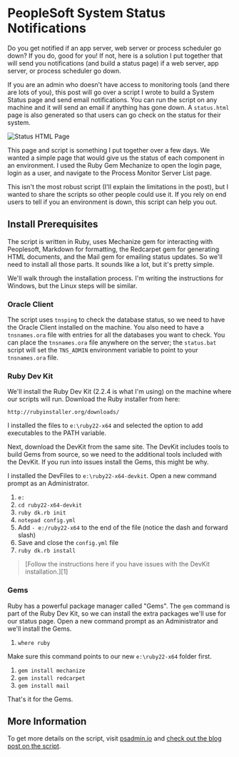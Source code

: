 # PeopleSoft System Status Notifications

Do you get notified if an app server, web server or process scheduler go down? If you do, good for you! If not, here is a solution I put together that will send you notifications (and build a status page) if a web server, app server, or process scheduler go down.

If you are an admin who doesn't have access to monitoring tools (and there are lots of you), this post will go over a script I wrote to build a System Status page and send email notifications. You can run the script on any machine and it will send an email if anything has gone down. A `status.html` page is also generated so that users can go check on the status for their system.

<img src="http://psadmin.io/wp-content/uploads/2016/03/Screen-Shot-2016-03-10-at-1.43.10-PM-300x244.png" alt="Status HTML Page" />

This page and script is something I put together over a few days. We wanted a simple page that would give us the status of each component in an environment. I used the Ruby Gem Mechanize to open the login page, login as a user, and navigate to the Process Monitor Server List page.

This isn't the most robust script (I'll explain the limitations in the post), but I wanted to share the scripts so other people could use it. If you rely on end users to tell if you an environment is down, this script can help you out.

## Install Prerequisites

The script is written in Ruby, uses Mechanize gem for interacting with Peoplesoft, Markdown for formatting, the Redcarpet gem for generating HTML documents, and the Mail gem for emailing status updates. So we'll need to install all those parts. It sounds like a lot, but it's pretty simple.

We'll walk through the installation process. I'm writing the instructions for Windows, but the Linux steps will be similar.

### Oracle Client

The script uses `tnsping` to check the database status, so we need to have the Oracle Client installed on the machine. You also need to have a `tnsnames.ora` file with entries for all the databases you want to check. You can place the `tnsnames.ora` file anywhere on the server; the `status.bat` script will set the `TNS_ADMIN` environment variable to point to your `tnsnames.ora` file.

### Ruby Dev Kit

We'll install the Ruby Dev Kit (2.2.4 is what I'm using) on the machine where our scripts will run. Download the Ruby installer from here:

    http://rubyinstaller.org/downloads/
    

I installed the files to `e:\ruby22-x64` and selected the option to add executables to the PATH variable.

Next, download the DevKit from the same site. The DevKit includes tools to build Gems from source, so we need to the additional tools included with the DevKit. If you run into issues install the Gems, this might be why.

I installed the DevFiles to `e:\ruby22-x64-devkit`. Open a new command prompt as an Administrator.

1.  `e:`
2.  `cd ruby22-x64-devkit`
3.  `ruby dk.rb init`
4.  `notepad config.yml`
5.  Add `- e:/ruby22-x64` to the end of the file (notice the dash and forward slash)
6.  Save and close the `config.yml` file
7.  `ruby dk.rb install`

> [Follow the instructions here if you have issues with the DevKit installation.][1]

### Gems

Ruby has a powerful package manager called "Gems". The `gem` command is part of the Ruby Dev Kit, so we can install the extra packages we'll use for our status page. Open a new command prompt as an Administrator and we'll install the Gems.

1.  `where ruby`

Make sure this command points to our new `e:\ruby22-x64` folder first.

1.  `gem install mechanize`
2.  `gem install redcarpet`
3.  `gem install mail`

That's it for the Gems.

## More Information

To get more details on the script, visit [psadmin.io](http://psadmin.io) and [check out the blog post on the script](http://psadmin.io/2016/03/14/peoplesoft-system-status-notifications/).
